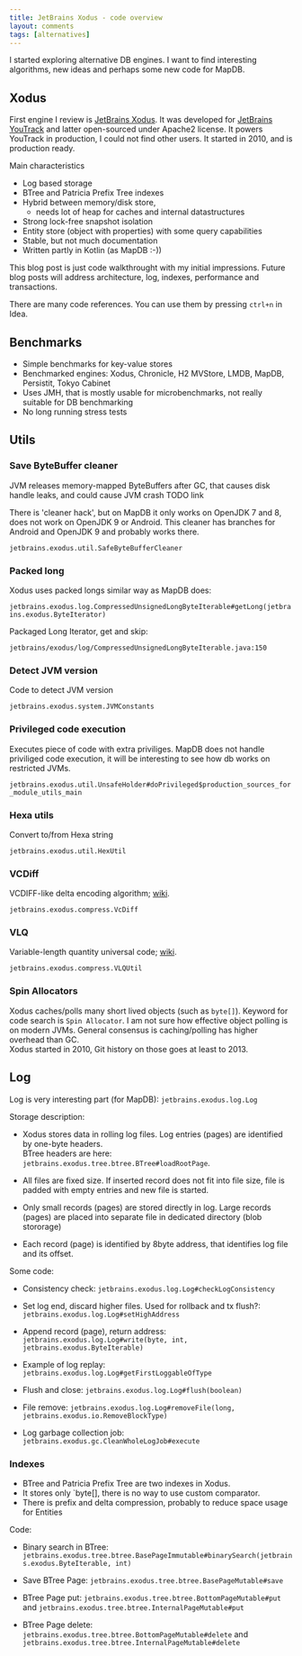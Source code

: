 ```yaml
---
title: JetBrains Xodus - code overview
layout: comments
tags: [alternatives]
--- 
```


I started exploring alternative DB engines. 
I want to find interesting algorithms, new ideas and perhaps some new code for MapDB. 


## Xodus

First engine I review is [JetBrains Xodus](https://github.com/JetBrains/xodus/wiki). 
It was developed for [JetBrains YouTrack](http://youtrack.jetbrains.com/) and latter open-sourced under Apache2 license. 
It powers YouTrack in production, I could not find other users. It started in 2010, and is production ready.

Main characteristics

- Log based storage
- BTree and Patricia Prefix Tree indexes
- Hybrid between memory/disk store, 
  - needs lot of heap for caches and internal datastructures
- Strong lock-free snapshot isolation
- Entity store (object with properties) with some query capabilities
- Stable, but not much documentation
- Written partly in Kotlin (as MapDB :-))


This blog post is just code walkthrought with my initial impressions. 
Future blog posts will address architecture, log, indexes, performance and transactions.  

There are many code references. You can use them by pressing `ctrl+n` in Idea.

## Benchmarks

- Simple benchmarks for key-value stores
- Benchmarked engines:  Xodus, Chronicle, H2 MVStore, LMDB, MapDB, Persistit, Tokyo Cabinet 
- Uses JMH, that is mostly usable for microbenchmarks, not really suitable for DB benchmarking
- No long running stress tests

## Utils


### Save ByteBuffer cleaner
JVM releases memory-mapped ByteBuffers after GC, that causes disk handle leaks, and could cause JVM crash
TODO link

There is 'cleaner hack', but on MapDB it only works on OpenJDK 7 and 8, does not work on OpenJDK 9 or Android.
This cleaner has branches for Android and OpenJDK 9 and probably works there.

`jetbrains.exodus.util.SafeByteBufferCleaner`


### Packed long

Xodus uses packed longs similar way as MapDB does: 

`jetbrains.exodus.log.CompressedUnsignedLongByteIterable#getLong(jetbrains.exodus.ByteIterator)`

Packaged Long Iterator, get and skip:

`jetbrains/exodus/log/CompressedUnsignedLongByteIterable.java:150`


### Detect JVM version
Code to detect JVM version

`jetbrains.exodus.system.JVMConstants`

### Privileged code execution

Executes piece of code with extra priviliges. 
MapDB does not handle priviliged code execution, it will be interesting to see how db works on restricted JVMs.

`jetbrains.exodus.util.UnsafeHolder#doPrivileged$production_sources_for_module_utils_main`


### Hexa utils
Convert to/from Hexa string

`jetbrains.exodus.util.HexUtil`


### VCDiff 
VCDIFF-like delta encoding algorithm; [wiki](http://en.wikipedia.org/wiki/VCDIFF).

`jetbrains.exodus.compress.VcDiff`

### VLQ
Variable-length quantity universal code; [wiki](http://en.wikipedia.org/wiki/VLQ).

`jetbrains.exodus.compress.VLQUtil`

### Spin Allocators

Xodus caches/polls many short lived objects (such as `byte[]`). 
Keyword for code search is `Spin Allocator`. 
I am not sure how effective object polling is on modern JVMs. 
General consensus is caching/polling has higher overhead than GC.  
Xodus started in 2010, Git history on those goes at least to 2013. 

## Log

Log is very interesting part (for MapDB): 
`jetbrains.exodus.log.Log`

Storage description: 

- Xodus stores data in rolling log files. Log entries (pages) are identified by one-byte headers.  
BTree headers are here: `jetbrains.exodus.tree.btree.BTree#loadRootPage`. 

- All files are fixed size. If inserted record does not fit into file size, file is padded with empty entries
and new file is started. 

- Only small records (pages) are stored directly in log. 
Large records (pages) are placed into separate file in dedicated directory (blob stororage)

- Each record (page) is identified by 8byte address, that identifies log file and its offset.

Some code:

- Consistency check: `jetbrains.exodus.log.Log#checkLogConsistency`

- Set log end, discard higher files. Used for rollback and tx flush?: `jetbrains.exodus.log.Log#setHighAddress` 

- Append record (page), return address: `jetbrains.exodus.log.Log#write(byte, int, jetbrains.exodus.ByteIterable)` 

- Example of log replay: `jetbrains.exodus.log.Log#getFirstLoggableOfType`

- Flush and close: `jetbrains.exodus.log.Log#flush(boolean)`

- File remove: `jetbrains.exodus.log.Log#removeFile(long, jetbrains.exodus.io.RemoveBlockType)`

- Log garbage collection job: `jetbrains.exodus.gc.CleanWholeLogJob#execute`

### Indexes

- BTree and Patricia Prefix Tree are two indexes in Xodus. 
- It stores only `byte[], there is no way to use custom comparator.
- There is prefix and delta compression, probably to reduce space usage for Entities

Code:

- Binary search in BTree: `jetbrains.exodus.tree.btree.BasePageImmutable#binarySearch(jetbrains.exodus.ByteIterable, int)`

- Save BTree Page: `jetbrains.exodus.tree.btree.BasePageMutable#save`

- BTree Page put: `jetbrains.exodus.tree.btree.BottomPageMutable#put` and `jetbrains.exodus.tree.btree.InternalPageMutable#put`

- BTree Page delete: `jetbrains.exodus.tree.btree.BottomPageMutable#delete` and `jetbrains.exodus.tree.btree.InternalPageMutable#delete`